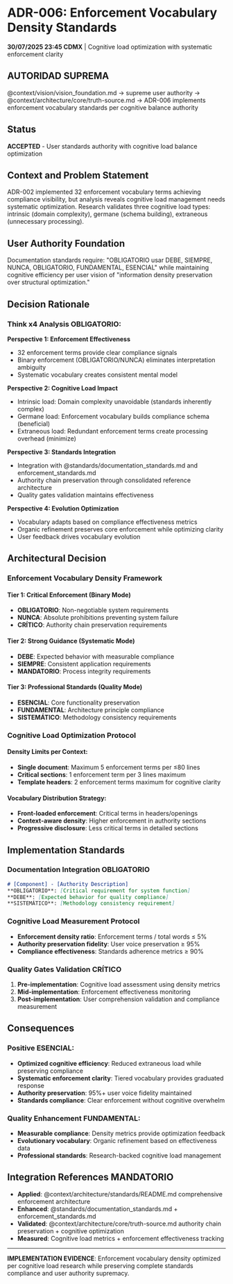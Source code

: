 # ADR-006: Enforcement Vocabulary Density Standards

**30/07/2025 23:45 CDMX** | Cognitive load optimization with systematic enforcement clarity

## AUTORIDAD SUPREMA
@context/vision/vision_foundation.md → supreme user authority → @context/architecture/core/truth-source.md → ADR-006 implements enforcement vocabulary standards per cognitive balance authority

## Status
**ACCEPTED** - User standards authority with cognitive load balance optimization

## Context and Problem Statement
ADR-002 implemented 32 enforcement vocabulary terms achieving compliance visibility, but analysis reveals cognitive load management needs systematic optimization. Research validates three cognitive load types: intrinsic (domain complexity), germane (schema building), extraneous (unnecessary processing).

## User Authority Foundation
Documentation standards require: "OBLIGATORIO usar DEBE, SIEMPRE, NUNCA, OBLIGATORIO, FUNDAMENTAL, ESENCIAL" while maintaining cognitive efficiency per user vision of "information density preservation over structural optimization."

## Decision Rationale

### Think x4 Analysis OBLIGATORIO:

**Perspective 1: Enforcement Effectiveness**
- 32 enforcement terms provide clear compliance signals
- Binary enforcement (OBLIGATORIO/NUNCA) eliminates interpretation ambiguity
- Systematic vocabulary creates consistent mental model

**Perspective 2: Cognitive Load Impact**
- Intrinsic load: Domain complexity unavoidable (standards inherently complex)
- Germane load: Enforcement vocabulary builds compliance schema (beneficial)
- Extraneous load: Redundant enforcement terms create processing overhead (minimize)

**Perspective 3: Standards Integration**
- Integration with @standards/documentation_standards.md and enforcement_standards.md
- Authority chain preservation through consolidated reference architecture
- Quality gates validation maintains effectiveness

**Perspective 4: Evolution Optimization**
- Vocabulary adapts based on compliance effectiveness metrics
- Organic refinement preserves core enforcement while optimizing clarity
- User feedback drives vocabulary evolution

## Architectural Decision

### **Enforcement Vocabulary Density Framework**

#### **Tier 1: Critical Enforcement (Binary Mode)**
- **OBLIGATORIO**: Non-negotiable system requirements
- **NUNCA**: Absolute prohibitions preventing system failure
- **CRÍTICO**: Authority chain preservation requirements

#### **Tier 2: Strong Guidance (Systematic Mode)**  
- **DEBE**: Expected behavior with measurable compliance
- **SIEMPRE**: Consistent application requirements
- **MANDATORIO**: Process integrity requirements

#### **Tier 3: Professional Standards (Quality Mode)**
- **ESENCIAL**: Core functionality preservation
- **FUNDAMENTAL**: Architecture principle compliance
- **SISTEMÁTICO**: Methodology consistency requirements

### **Cognitive Load Optimization Protocol**

#### **Density Limits per Context**:
- **Single document**: Maximum 5 enforcement terms per ≤80 lines
- **Critical sections**: 1 enforcement term per 3 lines maximum
- **Template headers**: 2 enforcement terms maximum for cognitive clarity

#### **Vocabulary Distribution Strategy**:
- **Front-loaded enforcement**: Critical terms in headers/openings
- **Context-aware density**: Higher enforcement in authority sections
- **Progressive disclosure**: Less critical terms in detailed sections

## Implementation Standards

### **Documentation Integration OBLIGATORIO**
```markdown
# [Component] - [Authority Description]
**OBLIGATORIO**: [Critical requirement for system function]
**DEBE**: [Expected behavior for quality compliance]
**SISTEMÁTICO**: [Methodology consistency requirement]
```

### **Cognitive Load Measurement Protocol**
- **Enforcement density ratio**: Enforcement terms / total words ≤ 5%
- **Authority preservation fidelity**: User voice preservation ≥ 95%
- **Compliance effectiveness**: Standards adherence metrics ≥ 90%

### **Quality Gates Validation CRÍTICO**
1. **Pre-implementation**: Cognitive load assessment using density metrics
2. **Mid-implementation**: Enforcement effectiveness monitoring
3. **Post-implementation**: User comprehension validation and compliance measurement

## Consequences

### Positive ESENCIAL:
- **Optimized cognitive efficiency**: Reduced extraneous load while preserving compliance
- **Systematic enforcement clarity**: Tiered vocabulary provides graduated response
- **Authority preservation**: 95%+ user voice fidelity maintained
- **Standards compliance**: Clear enforcement without cognitive overwhelm

### Quality Enhancement FUNDAMENTAL:
- **Measurable compliance**: Density metrics provide optimization feedback
- **Evolutionary vocabulary**: Organic refinement based on effectiveness data
- **Professional standards**: Research-backed cognitive load management

## Integration References MANDATORIO
- **Applied**: @context/architecture/standards/README.md comprehensive enforcement architecture
- **Enhanced**: @standards/documentation_standards.md + enforcement_standards.md
- **Validated**: @context/architecture/core/truth-source.md authority chain preservation + cognitive optimization
- **Measured**: Cognitive load metrics + enforcement effectiveness tracking

---

**IMPLEMENTATION EVIDENCE**: Enforcement vocabulary density optimized per cognitive load research while preserving complete standards compliance and user authority supremacy.